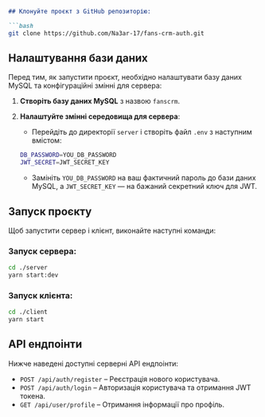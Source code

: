 ```markdown
## Клонуйте проєкт з GitHub репозиторію:

```bash
git clone https://github.com/Na3ar-17/fans-crm-auth.git
```

## Налаштування бази даних

Перед тим, як запустити проєкт, необхідно налаштувати базу даних MySQL та конфігураційні змінні для сервера:

1. **Створіть базу даних MySQL** з назвою `fanscrm`.
2. **Налаштуйте змінні середовища для сервера**:
    - Перейдіть до директорії `server` і створіть файл `.env` з наступним вмістом:

    ```bash
    DB_PASSWORD=YOU_DB_PASSWORD
    JWT_SECRET=JWT_SECRET_KEY
    ```

    - Замініть `YOU_DB_PASSWORD` на ваш фактичний пароль до бази даних MySQL, а `JWT_SECRET_KEY` — на бажаний секретний ключ для JWT.

## Запуск проєкту

Щоб запустити сервер і клієнт, виконайте наступні команди:

### Запуск сервера:

```bash
cd ./server
yarn start:dev
```

### Запуск клієнта:

```bash
cd ./client
yarn start
```

## API ендпоінти

Нижче наведені доступні серверні API ендпоінти:

- `POST /api/auth/register` – Реєстрація нового користувача.
- `POST /api/auth/login` – Авторизація користувача та отримання JWT токена.
- `GET /api/user/profile` – Отримання інформації про профіль.
```
